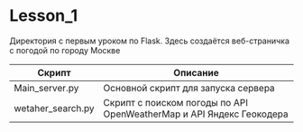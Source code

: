 # Lesson_1

Директория с первым уроком по Flask.
Здесь создаётся веб-страничка с погодой по городу Москве

Скрипт | Описание
--------|--------
Main_server.py | Основной скрипт для запуска сервера
wetaher_search.py | Скрипт с поиском погоды по API OpenWeatherMap и API Яндекс Геокодера

